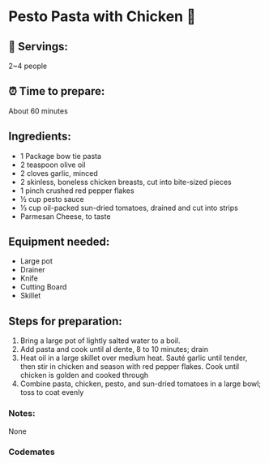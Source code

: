 # Pesto Pasta with Chicken :chicken:

## :spaghetti: Servings: 
2~4 people

## :alarm_clock: Time to prepare: 
About 60 minutes

## Ingredients:
- 1 Package bow tie pasta
- 2 teaspoon olive oil
- 2 cloves garlic, minced
- 2 skinless, boneless chicken breasts, cut into bite-sized pieces
- 1 pinch crushed red pepper flakes
- ½ cup pesto sauce
- ⅓ cup oil-packed sun-dried tomatoes, drained and cut into strips
- Parmesan Cheese, to taste


## Equipment needed:
- Large pot
- Drainer
- Knife
- Cutting Board
- Skillet

## Steps for preparation:
1.	Bring a large pot of lightly salted water to a boil. 
2.  Add pasta and cook until al dente, 8 to 10 minutes; drain
3.	Heat oil in a large skillet over medium heat. Sauté garlic until tender, then stir in chicken and season with red pepper flakes. Cook until chicken is golden and cooked through
4.	Combine pasta, chicken, pesto, and sun-dried tomatoes in a large bowl; toss to coat evenly




### Notes:
None



### Codemates #
